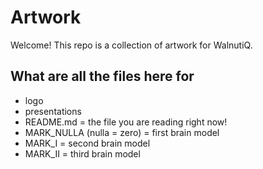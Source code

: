 # Artwork

Welcome! This repo is a collection of artwork for WalnutiQ.

## What are all the files here for
  - logo
  - presentations
  - README.md = the file you are reading right now!
  - MARK_NULLA (nulla = zero) = first brain model
  - MARK_I = second brain model
  - MARK_II = third brain model